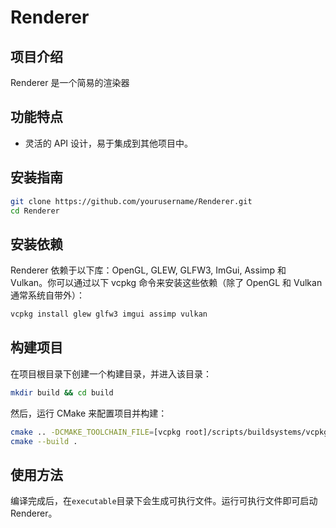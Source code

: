 # Renderer

## 项目介绍

Renderer 是一个简易的渲染器

## 功能特点

- 灵活的 API 设计，易于集成到其他项目中。

## 安装指南

```bash
git clone https://github.com/yourusername/Renderer.git
cd Renderer
```

## 安装依赖

Renderer 依赖于以下库：OpenGL, GLEW, GLFW3, ImGui, Assimp 和 Vulkan。你可以通过以下 vcpkg 命令来安装这些依赖（除了 OpenGL 和 Vulkan 通常系统自带外）：

```bash
vcpkg install glew glfw3 imgui assimp vulkan
```

## 构建项目

在项目根目录下创建一个构建目录，并进入该目录：

```bash
mkdir build && cd build
```

然后，运行 CMake 来配置项目并构建：

```bash
cmake .. -DCMAKE_TOOLCHAIN_FILE=[vcpkg root]/scripts/buildsystems/vcpkg.cmake
cmake --build .
```

## 使用方法

编译完成后，在`executable`目录下会生成可执行文件。运行可执行文件即可启动 Renderer。
